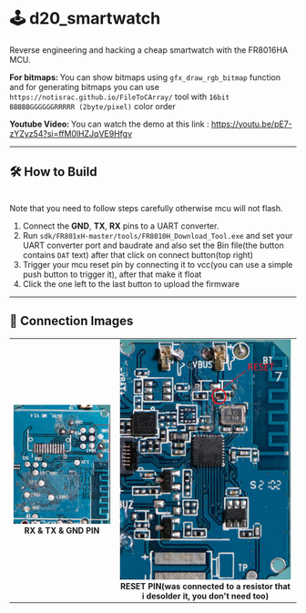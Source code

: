 # 🕹️ d20_smartwatch

Reverse engineering and hacking a cheap smartwatch with the FR8016HA MCU.

<b>For bitmaps: </b>You can show bitmaps using `gfx_draw_rgb_bitmap` function and for generating bitmaps you can use `https://notisrac.github.io/FileToCArray/` tool with `16bit BBBBBGGGGGGRRRRR (2byte/pixel)` color order

<b>Youtube Video: </b>You can watch the demo at this link : https://youtu.be/pE7-zYZyz54?si=ffM0lHZJqVE9Hfgv

---

## 🛠️ How to Build

<br>Note that you need to follow steps carefully otherwise mcu will not flash.</br>

1. Connect the **GND**, **TX**, **RX** pins to a UART converter.
2. Run `sdk/FR801xH-master/tools/FR8010H_Download_Tool.exe` and set your UART converter port and baudrate
   and also set the Bin file(the button contains `DAT` text) after that click on connect button(top right)
3. Trigger your mcu reset pin by connecting it to vcc(you can use a simple push button to trigger it), after that make it float
4. Click the one left to the last button to upload the firmware

---

## 🔌 Connection Images

<table>
  <tr>
    <td align="center">
      <img src="screenshots/sss_1.jpg" alt="TX & GND PIN" width="300"/><br/>
      <b>RX & TX & GND PIN</b>
    </td>
    <td align="center">
      <img src="screenshots/sss_2.jpg" alt="RESET PIN" width="300"/><br/>
      <b>RESET PIN(was connected to a resistor that i desolder it, you don't need too)</b>
    </td>
  </tr>
</table>
